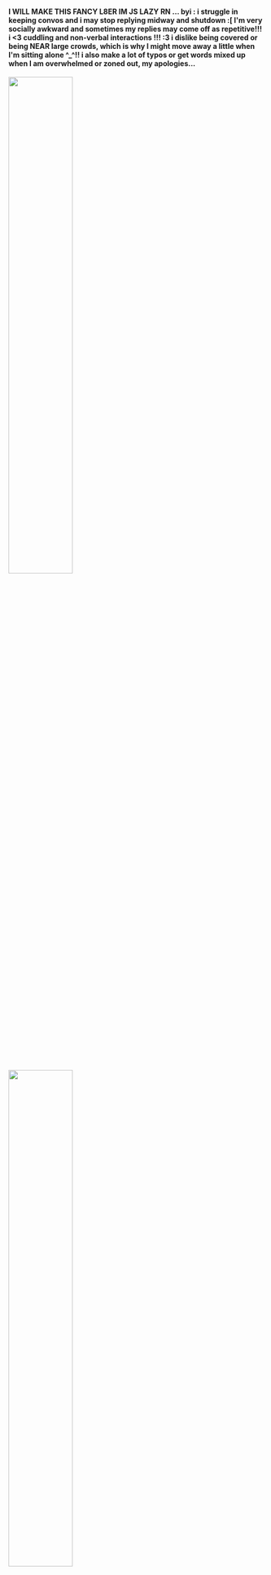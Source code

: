 <p align="center">
    <h4> I WILL MAKE THIS FANCY L8ER IM JS LAZY RN ... byi : i struggle in keeping convos and i may stop replying midway and shutdown :[ I'm very socially awkward and sometimes my replies may come off as repetitive!!! i <3 cuddling and non-verbal interactions !!! :3 i dislike being covered or being NEAR large crowds, which is why I might move away a little when I'm sitting alone ^_^!! i also make a lot of typos or get words mixed up when I am overwhelmed or zoned out, my apologies... </h4>
    <img src="https://file.garden/Z1OpYh3OMHUM4tMG/Screenshot%202025-07-01%20120152.png" style="width:50%; height:auto;">
    <img src="https://file.garden/Z1OpYh3OMHUM4tMG/Screenshot%202025-07-01%20120218.png" style="width:50%; height:auto;">
</p>

